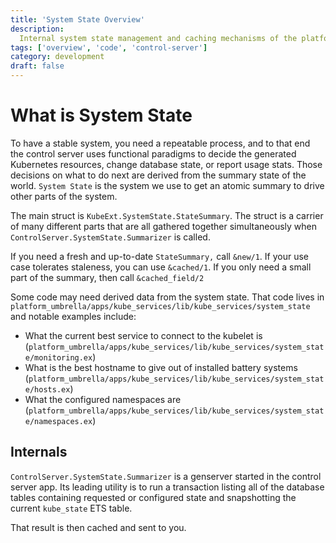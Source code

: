 ```yaml
---
title: 'System State Overview'
description:
  Internal system state management and caching mechanisms of the platform.
tags: ['overview', 'code', 'control-server']
category: development
draft: false
---
```


# What is System State

To have a stable system, you need a repeatable process, and to that end the
control server uses functional paradigms to decide the generated Kubernetes
resources, change database state, or report usage stats. Those decisions on what
to do next are derived from the summary state of the world. `System State` is
the system we use to get an atomic summary to drive other parts of the system.

The main struct is `KubeExt.SystemState.StateSummary`. The struct is a carrier
of many different parts that are all gathered together simultaneously when
`ControlServer.SystemState.Summarizer` is called.

If you need a fresh and up-to-date `StateSummary,` call `&new/1`. If your use
case tolerates staleness, you can use `&cached/1`. If you only need a small part
of the summary, then call `&cached_field/2`

Some code may need derived data from the system state. That code lives in
`platform_umbrella/apps/kube_services/lib/kube_services/system_state` and
notable examples include:

- What the current best service to connect to the kubelet is
  (`platform_umbrella/apps/kube_services/lib/kube_services/system_state/monitoring.ex`)
- What is the best hostname to give out of installed battery systems
  (`platform_umbrella/apps/kube_services/lib/kube_services/system_state/hosts.ex`)
- What the configured namespaces are
  (`platform_umbrella/apps/kube_services/lib/kube_services/system_state/namespaces.ex`)

## Internals

`ControlServer.SystemState.Summarizer` is a genserver started in the control
server app. Its leading utility is to run a transaction listing all of the
database tables containing requested or configured state and snapshotting the
current `kube_state` ETS table.

That result is then cached and sent to you.

